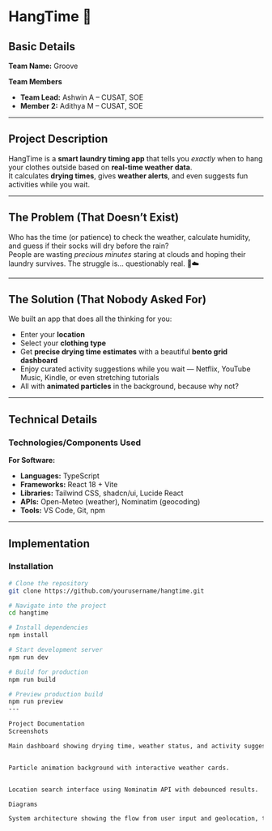 # HangTime 🎯

## Basic Details
**Team Name:** Groove  

**Team Members**  
- **Team Lead:** Ashwin A – CUSAT, SOE  
- **Member 2:** Adithya M – CUSAT, SOE  

---

## Project Description
HangTime is a **smart laundry timing app** that tells you *exactly* when to hang your clothes outside based on **real-time weather data**.  
It calculates **drying times**, gives **weather alerts**, and even suggests fun activities while you wait.  

---

## The Problem (That Doesn’t Exist)
Who has the time (or patience) to check the weather, calculate humidity, and guess if their socks will dry before the rain?  
People are wasting *precious minutes* staring at clouds and hoping their laundry survives. The struggle is… questionably real. 🧦☁️  

---

## The Solution (That Nobody Asked For)
We built an app that does all the thinking for you:  
- Enter your **location**  
- Select your **clothing type**  
- Get **precise drying time estimates** with a beautiful **bento grid dashboard**  
- Enjoy curated activity suggestions while you wait — Netflix, YouTube Music, Kindle, or even stretching tutorials  
- All with **animated particles** in the background, because why not?  

---

## Technical Details

### Technologies/Components Used
**For Software:**  
- **Languages:** TypeScript  
- **Frameworks:** React 18 + Vite  
- **Libraries:** Tailwind CSS, shadcn/ui, Lucide React  
- **APIs:** Open-Meteo (weather), Nominatim (geocoding)  
- **Tools:** VS Code, Git, npm  

---

## Implementation  

### Installation
```bash
# Clone the repository
git clone https://github.com/yourusername/hangtime.git

# Navigate into the project
cd hangtime

# Install dependencies
npm install

# Start development server
npm run dev

# Build for production
npm run build

# Preview production build
npm run preview
---

Project Documentation
Screenshots

Main dashboard showing drying time, weather status, and activity suggestions in a bento grid layout.


Particle animation background with interactive weather cards.


Location search interface using Nominatim API with debounced results.

Diagrams

System architecture showing the flow from user input and geolocation, through weather API calls, to drying time calculation and activity suggestion rendering in the UI.
